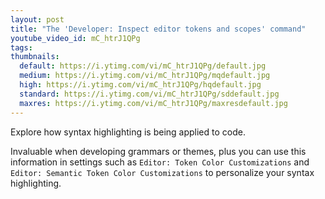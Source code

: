 ```yaml
---
layout: post
title: "The 'Developer: Inspect editor tokens and scopes' command"
youtube_video_id: mC_htrJ1QPg
tags:
thumbnails:
  default: https://i.ytimg.com/vi/mC_htrJ1QPg/default.jpg
  medium: https://i.ytimg.com/vi/mC_htrJ1QPg/mqdefault.jpg
  high: https://i.ytimg.com/vi/mC_htrJ1QPg/hqdefault.jpg
  standard: https://i.ytimg.com/vi/mC_htrJ1QPg/sddefault.jpg
  maxres: https://i.ytimg.com/vi/mC_htrJ1QPg/maxresdefault.jpg
---
```


Explore how syntax highlighting is being applied to code.

Invaluable when developing grammars or themes, plus you can use this information in settings such as `Editor: Token Color Customizations` and `Editor: Semantic Token Color Customizations` to personalize your syntax highlighting.
